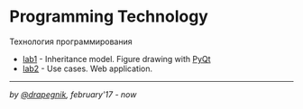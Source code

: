 # Programming Technology
Технология программирования

* [lab1](https://github.com/Drapegnik/bsu/tree/master/technology/lab1) - Inheritance model. Figure drawing with [PyQt](https://riverbankcomputing.com/software/pyqt/intro)
* [lab2](https://github.com/Drapegnik/bsu/tree/master/technology/lab2) - Use cases. Web application.

***

*by [@drapegnik](https://github.com/Drapegnik), february'17 - now*